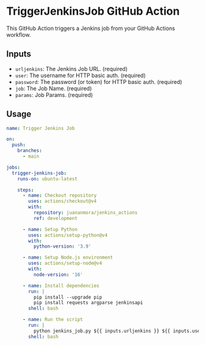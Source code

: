 # TriggerJenkinsJob GitHub Action

This GitHub Action triggers a Jenkins job from your GitHub Actions workflow.

## Inputs

- `urljenkins`: The Jenkins Job URL. (required)
- `user`: The username for HTTP basic auth. (required)
- `password`: The password (or token) for HTTP basic auth. (required)
- `job`: The Job Name. (required)
- `params`: Job Params. (required)

## Usage

```yaml
name: Trigger Jenkins Job

on:
  push:
    branches:
      - main

jobs:
  trigger-jenkins-job:
    runs-on: ubuntu-latest

    steps:
      - name: Checkout repository
        uses: actions/checkout@v4
        with:
          repository: juananmora/jenkins_actions
          ref: development

      - name: Setup Python
        uses: actions/setup-python@v4
        with:
          python-version: '3.9'

      - name: Setup Node.js environment
        uses: actions/setup-node@v4
        with:
          node-version: '16'

      - name: Install dependencies
        run: |
          pip install --upgrade pip
          pip install requests argparse jenkinsapi
        shell: bash

      - name: Run the script
        run: |
          python jenkins_job.py ${{ inputs.urljenkins }} ${{ inputs.user }} ${{ inputs.password }} ${{ inputs.job }} '${{ inputs.params }}'
        shell: bash
